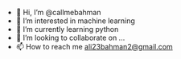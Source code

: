 - 👋 Hi, I’m @callmebahman
- 👀 I’m interested in machine learning
- 🌱 I’m currently learning python
- 💞️ I’m looking to collaborate on ...
- 📫 How to reach me ali23bahman2@gmail.com

<!---
callmebahman/callmebahman is a ✨ special ✨ repository because its `README.md` (this file) appears on your GitHub profile.
You can click the Preview link to take a look at your changes.
--->
